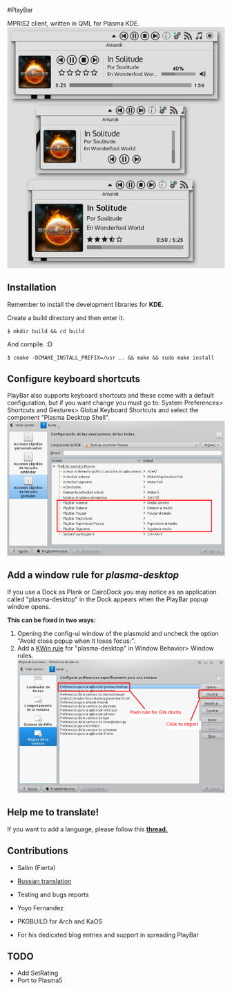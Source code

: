 #PlayBar

MPRIS2 client, written in QML for Plasma KDE. ![Screenshots](https://raw.githubusercontent.com/audoban/PlayBar/master/screenshots.png)

## Installation
Remember to install the development libraries for __KDE.__

Create a build directory and then enter it.
```
$ mkdir build && cd build
```

And compile. :D
```
$ cmake -DCMAKE_INSTALL_PREFIX=/usr .. && make && sudo make install
```

## Configure keyboard shortcuts
PlayBar also supports keyboard shortcuts and these come with a default configuration, but if you want change you must go to: System Preferences> Shortcuts and Gestures> Global Keyboard Shortcuts and select the component "Plasma Desktop Shell".
![Shortcuts](https://raw.githubusercontent.com/audoban/PlayBar/master/shortcuts.png)

## Add a window rule for _plasma-desktop_
If you use a Dock as  Plank or CairoDock you may notice as an application called "plasma-desktop" in the Dock appears when the PlayBar popup window opens.

__This can be fixed in two ways:__

1. Opening the config-ui window of the plasmoid and uncheck the option "Avoid close popup when It loses focus:".
2. Add a [KWin rule](https://raw.githubusercontent.com/audoban/PlayBar/master/plasma-desktop.kwinrule) for "plasma-desktop" in Window Behavior> Window rules.
![KWin Rule](https://raw.githubusercontent.com/audoban/PlayBar/master/kwinrule.png)

## Help me to translate!
If you want to add a language, please follow this  __[thread.](https://github.com/audoban/PlayBar/issues/4)__

## Contributions

- Salim (Fierta) 
 - [Russian translation](https://github.com/audoban/PlayBar/commit/d4d068852f5608c2ff24586f29a8d0631a087d70)
 - Testing and bugs reports
 
- Yoyo Fernandez
 - PKGBUILD for Arch and KaOS 
 - For his dedicated blog entries and support in spreading PlayBar

## TODO
* Add SetRating
* Port to Plasma5
